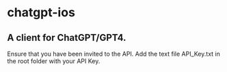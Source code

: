 # chatgpt-ios
## A client for ChatGPT/GPT4.

Ensure that you have been invited to the API.
Add the text file API_Key.txt in the root folder with your API Key.
